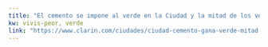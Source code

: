 ```yaml
---
title: "El cemento se impone al verde en la Ciudad y la mitad de los vecinos reclama más plazas - 25/12/2017 - Clarín.com"
kw: vivis-peor, verde
link: "https://www.clarin.com/ciudades/ciudad-cemento-gana-verde-mitad-vecinos-reclama-plazas_0_r1fW4m1GG.html"
---
```


